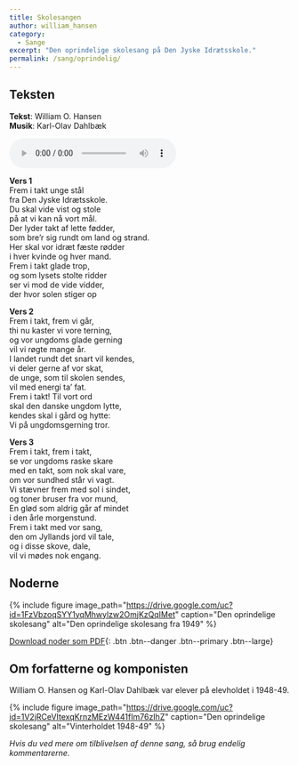 ```yaml
---
title: Skolesangen
author: william_hansen
category:
  - Sange
excerpt: "Den oprindelige skolesang på Den Jyske Idrætsskole."
permalink: /sang/oprindelig/
---
```


## Teksten

**Tekst**: William O. Hansen  
**Musik**: Karl-Olav Dahlbæk

<audio controls>
  <source src="https://drive.google.com/uc?id=1fHDDrtxuhyxxw_xd0OLUAga5Ln5Le9Q3" type="audio/mpeg">
  Your browser does not support the audio element.
</audio>

**Vers 1**  
Frem i takt unge stål  
fra Den Jyske Idrætsskole.  
Du skal vide vist og stole  
på at vi kan nå vort mål.  
Der lyder takt af lette fødder,  
som bre’r sig rundt om land og strand.  
Her skal vor idræt fæste rødder  
i hver kvinde og hver mand.  
Frem i takt glade trop,  
og som lysets stolte ridder  
ser vi mod de vide vidder,  
der hvor solen stiger op  

**Vers 2**  
Frem i takt, frem vi går,  
thi nu kaster vi vore terning,  
og vor ungdoms glade gerning  
vil vi røgte mange år.  
I landet rundt det snart vil kendes,  
vi deler gerne af vor skat,  
de unge, som til skolen sendes,  
vil med energi ta’ fat.  
Frem i takt! Til vort ord  
skal den danske ungdom lytte,  
kendes skal i gård og hytte:  
Vi på ungdomsgerning tror.  

**Vers 3**  
Frem i takt, frem i takt,  
se vor ungdoms raske skare  
med en takt, som nok skal vare,  
om vor sundhed står vi vagt.  
Vi stævner frem med sol i sindet,  
og toner bruser fra vor mund,  
En glød som aldrig går af mindet  
i den årle morgenstund.  
Frem i takt med vor sang,  
den om Jyllands jord vil tale,  
og i disse skove, dale,  
vil vi mødes nok engang.  

## Noderne

{% include figure image_path="https://drive.google.com/uc?id=1FzVbzoqSYY1yqMhwylzw2OmjKzQqIMet" caption="Den oprindelige skolesang" alt="Den oprindelige skolesang fra 1949" %}

[<i class='far fa-file-pdf'></i> Download noder som PDF](https://drive.google.com/uc?id=1xA-6Y0HeX5PQ4D_SFXJcCd55kH8awEkC){: .btn .btn--danger .btn--primary .btn--large}

## Om forfatterne og komponisten

William O. Hansen og Karl-Olav Dahlbæk var elever på elevholdet i 1948-49.

{% include figure image_path="https://drive.google.com/uc?id=1V2jRCeVItexqKrnzMEzW441fIm76zIhZ" caption="Den oprindelige skolesang" alt="Vinterholdet 1948-49" %}

_Hvis du ved mere om tilblivelsen af denne sang, så brug endelig kommentarerne._
